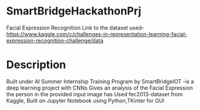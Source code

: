 # SmartBridgeHackathonPrj
Facial Expression Recognition
Link to the dataset used-https://www.kaggle.com/c/challenges-in-representation-learning-facial-expression-recognition-challenge/data

# Description
Built under AI Summer Internship Training Program by SmartBridgeIOT -is a deep learning project with CNNs
Gives an analysis of the Facial Expression the person in the provided input image has
Used fec2013-dataset from Kaggle,
Built on Jupyter Notebook using Python,TKinter for GUI
